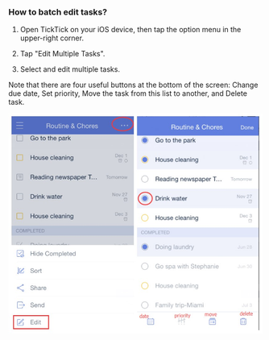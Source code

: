 ### How to batch edit tasks?

1. Open TickTick on your iOS device, then tap the option menu in the upper-right corner.

2. Tap "Edit Multiple Tasks".

3. Select and edit multiple tasks.

Note that there are four useful buttons at the bottom of the screen: Change due date, Set priority, Move the task from this list to another, and Delete task.

![](batchedit12.jpg)

